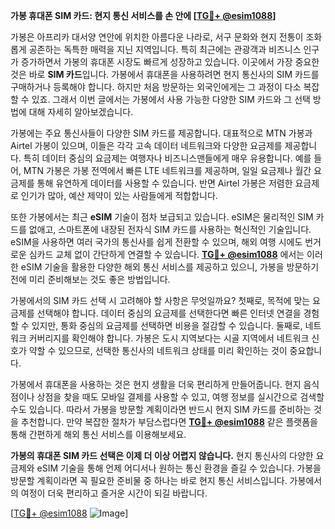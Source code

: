 **가봉 휴대폰 SIM 카드: 현지 통신 서비스를 손 안에 [[TG💪+ @esim1088](https://t.me/s/esim1088)]**

가봉은 아프리카 대서양 연안에 위치한 아름다운 나라로, 서구 문화와 현지 전통이 조화롭게 공존하는 독특한 매력을 지닌 지역입니다. 특히 최근에는 관광객과 비즈니스 인구가 증가하면서 가봉의 휴대폰 시장도 빠르게 성장하고 있습니다. 이곳에서 가장 중요한 것은 바로 **SIM 카드**입니다. 가봉에서 휴대폰을 사용하려면 현지 통신사의 SIM 카드를 구매하거나 등록해야 합니다. 하지만 처음 방문하는 외국인에게는 그 과정이 다소 복잡할 수 있죠. 그래서 이번 글에서는 가봉에서 사용 가능한 다양한 SIM 카드와 그 선택 방법에 대해 자세히 알아보겠습니다.

가봉에는 주요 통신사들이 다양한 SIM 카드를 제공합니다. 대표적으로 MTN 가봉과 Airtel 가봉이 있으며, 이들은 각각 고속 데이터 네트워크와 다양한 요금제를 제공합니다. 특히 데이터 중심의 요금제는 여행자나 비즈니스맨들에게 매우 유용합니다. 예를 들어, MTN 가봉은 가봉 전역에서 빠른 LTE 네트워크를 제공하며, 일일 요금제나 월간 요금제를 통해 유연하게 데이터를 사용할 수 있습니다. 반면 Airtel 가봉은 저렴한 요금제로 인기가 많아, 예산 제약이 있는 사람들에게 적합합니다.

또한 가봉에서는 최근 **eSIM** 기술이 점차 보급되고 있습니다. eSIM은 물리적인 SIM 카드를 없애고, 스마트폰에 내장된 전자식 SIM 카드를 사용하는 혁신적인 기술입니다. eSIM을 사용하면 여러 국가의 통신사를 쉽게 전환할 수 있으며, 해외 여행 시에도 번거로운 심카드 교체 없이 간단하게 연결할 수 있습니다. **[TG💪+ @esim1088](https://t.me/s/esim1088)** 에서는 이러한 eSIM 기술을 활용한 다양한 해외 통신 서비스를 제공하고 있으니, 가봉을 방문하기 전에 미리 준비해보는 것도 좋은 방법입니다.

가봉에서의 SIM 카드 선택 시 고려해야 할 사항은 무엇일까요? 첫째로, 목적에 맞는 요금제를 선택해야 합니다. 데이터 중심의 요금제를 선택한다면 빠른 인터넷 연결을 경험할 수 있지만, 통화 중심의 요금제를 선택하면 비용을 절감할 수 있습니다. 둘째로, 네트워크 커버리지를 확인해야 합니다. 가봉은 도시 지역보다는 시골 지역에서 네트워크 신호가 약할 수 있으므로, 선택한 통신사의 네트워크 상태를 미리 확인하는 것이 중요합니다.

가봉에서 휴대폰을 사용하는 것은 현지 생활을 더욱 편리하게 만들어줍니다. 현지 음식점이나 상점을 찾을 때도 모바일 결제를 사용할 수 있고, 여행 정보를 실시간으로 검색할 수도 있습니다. 따라서 가봉을 방문할 계획이라면 반드시 현지 SIM 카드를 준비하는 것을 추천합니다. 만약 복잡한 절차가 부담스럽다면 **[TG💪+ @esim1088](https://t.me/s/esim1088)** 같은 플랫폼을 통해 간편하게 해외 통신 서비스를 이용해보세요.

**가봉의 휴대폰 SIM 카드 선택은 이제 더 이상 어렵지 않습니다.** 현지 통신사의 다양한 요금제와 eSIM 기술을 통해 언제 어디서나 원하는 통신 환경을 즐길 수 있습니다. 가봉을 방문할 계획이라면 꼭 필요한 준비물 중 하나는 바로 현지 통신 서비스입니다. 가봉에서의 여정이 더욱 편리하고 즐거운 시간이 되길 바랍니다.

[[TG💪+ @esim1088](https://t.me/s/esim1088) ![Image](https://i.postimg.cc/Y0z9fWf4/image.png)]